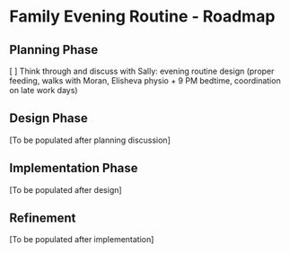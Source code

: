# Family Evening Routine - Roadmap

## Planning Phase

[ ] Think through and discuss with Sally: evening routine design (proper feeding, walks with Moran, Elisheva physio + 9 PM bedtime, coordination on late work days)

## Design Phase

[To be populated after planning discussion]

## Implementation Phase

[To be populated after design]

## Refinement

[To be populated after implementation]
